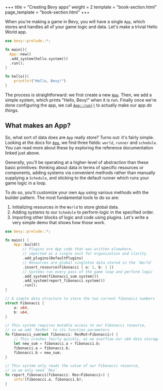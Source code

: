 +++
title = "Creating Bevy apps"
weight = 2
template = "book-section.html"
page_template = "book-section.html"
+++

When you're making a game in Bevy, you will have a single `App`, which stores and handles all of your game logic and data.
Let's make a trivial Hello World app.

```rust
use bevy::prelude::*;

fn main(){
  App::new()
  .add_system(hello.system())
  .run();
}

fn hello(){
    println!("Hello, Bevy!")
}
```

The process is straightforward: we first create a new [`App`](https://docs.rs/bevy/latest/bevy/app/struct.App.html).
Then, we add a simple system, which prints "Hello, Bevy!" when it is run.
Finally once we're done configuring the app, we call [`App::run()`](https://docs.rs/bevy/latest/bevy/app/struct.App.html#method.run) to actually make our app *do things*.

## What makes an App?

So, what sort of data does are `App` really store?
Turns out: it's fairly simple.
Looking at the docs for [`App`](https://docs.rs/bevy/latest/bevy/app/struct.App.html), we find three fields: `world`, `runner` and `schedule`.
You can read more about these by exploring the reference documentation linked just above.

Generally, you'll be operating at a higher-level of abstraction than these basic primitives: thinking about data in terms of specific resources or components, adding systems via convenient methods rather than manually supplying a `Schedule`, and sticking to the default runner which runs your game logic in a loop.

To do so, you'll customize your own `App` using various methods with the builder pattern.
The most fundamental tools to do so are:

  1. Initializing resources in the `World` to store global data.
  2. Adding systems to our `Schedule` to perform logic in the specified order.
  3. Importing other blocks of logic and code using plugins.
Let's write a very simple demo that shows how those work.

```rust
use bevy::prelude::*;

fn main() {
    App::build()
        // Plugins are App code that was written elsewhere,
        // imported as a single unit for organization and clarity
        .add_plugins(DefaultPlugins)
        // Resources are global singleton data stored in the `World`
        .insert_resource(Fibonacci { a: 1, b: 1 })
        // Systems run every pass of the game loop and perform logic
        .add_system(fibonacci_sum.system())
        .add_system(report_fibonacci.system())
        .run();
}

// A simple data structure to store the two current fibonacci numbers
struct Fibonacci {
    a: u64,
    b: u64,
}

// This system requires mutable access to our Fibonacci resource,
// so we add `ResMut` to its function parameters
fn fibonacci_sum(mut fibonacci: ResMut<Fibonacci>) {
    // This crashes fairly quickly, as we overflow our u64 data storage
    let new_sum = fibonacci.a + fibonacci.b;
    fibonacci.a = fibonacci.b;
    fibonacci.b = new_sum;
}

// This system only reads the value of our Fibonacci resource,
// so we only need `Res`
fn report_fibonacci(fibonacci: Res<Fibonacci>) {
    info!(fibonacci.a, fibonacci.b);
}
```
